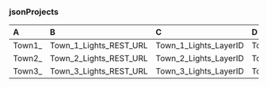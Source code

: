 ### jsonProjects
| A | B | C | D | E | F |
| :---- | :---- | :---- | :---- | :---- | :---- |
| Town1\_ | Town\_1\_Lights\_REST\_URL | Town\_1\_Lights\_LayerID | Town\_1\_Repairs\_REST\_URL | Town\_1\_Repairs\_LayerID | Town\_1\_Survey\_LayerID |
| Town2\_ | Town\_2\_Lights\_REST\_URL | Town\_2\_Lights\_LayerID | Town\_2\_Repairs\_REST\_URL | Town\_2\_Repairs\_LayerID | Town\_2\_Survey\_LayerID |
| Town3\_ | Town\_3\_Lights\_REST\_URL | Town\_3\_Lights\_LayerID | Town\_3\_Repairs\_REST\_URL | Town\_3\_Repairs\_LayerID | Town\_3\_Survey\_LayerD |
